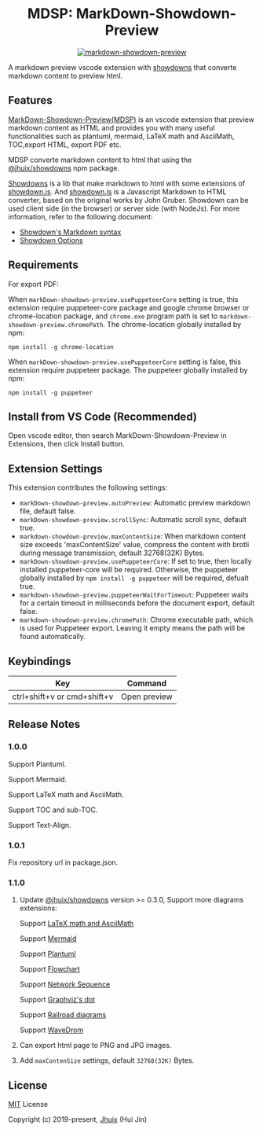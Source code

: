 
<h1 align="center">MDSP: MarkDown-Showdown-Preview</h1>

<p align="center"><a href="https://jhuix.github.io/vscode-markdown-showdown-preview" target="_blank" rel="noopener noreferrer"><img src="https://jhuix.github.io/vscode-markdown-showdown-preview/screenshot/vscode-mdsp.png" alt="markdown-showdown-preview"></a></p>

A markdown preview vscode extension with [showdowns](https://github.com/jhuix/showdowns) that converte markdown content to preview html.

## Features

[MarkDown-Showdown-Preview(MDSP)](https://github.com/jhuix/vscode-markdown-showdown-preview) is an vscode extension that preview markdown content as HTML and provides you with many useful functionalities such as plantuml, mermaid, LaTeX math and AsciiMath, TOC,export HTML, export PDF etc.

MDSP converte markdown content to html that using the [\@jhuix/showdowns](https://www.npmjs.com/package/@jhuix/showdowns) npm package.

[Showdowns](https://github.com/jhuix/showdowns) is a lib that make markdown to html with some extensions of [showdown.js](https://github.com/showdownjs/showdown). And [showdown.js](https://github.com/showdownjs/showdown) is a Javascript Markdown to HTML converter, based on the original works by John Gruber. Showdown can be used client side (in the browser) or server side (with NodeJs). For more information, refer to the following document:

- [Showdown's Markdown syntax](https://github.com/showdownjs/showdown/wiki/Showdown's-Markdown-syntax)
- [Showdown Options](https://github.com/showdownjs/showdown/wiki/Showdown-options)

## Requirements

For export PDF:

When `markDown-showdown-preview.usePuppeteerCore` setting is true, this extension require puppeteer-core package and google chrome browser or chrome-location package, and `chrome.exe` program path is set to `markdown-showdown-preview.chromePath`. The chrome-location globally installed by npm:

    npm install -g chrome-location

When `markDown-showdown-preview.usePuppeteerCore` setting is false, this extension require puppeteer package. The puppeteer globally installed by npm:

    npm install -g puppeteer


## Install from VS Code (Recommended)

Open vscode editor, then search MarkDown-Showdown-Preview in Extensions, then click Install button.

## Extension Settings

This extension contributes the following settings:

* `markDown-showdown-preview.autoPreview`: Automatic preview markdown file, default false.
* `markDown-showdown-preview.scrollSync`: Automatic scroll sync, default true.
* `markdown-showdown-preview.maxContentSize`: When markdown content size exceeds 'maxContentSize' value, compress the content with brotli during message transmission, default 32768(32K) Bytes.
* `markDown-showdown-preview.usePuppeteerCore`: If set to true, then locally installed puppeteer-core will be required. Otherwise, the puppeteer globally installed by `npm install -g puppeteer` will be required, defualt true.
* `markdown-showdown-preview.puppeteerWaitForTimeout`: Puppeteer waits for a certain timeout in milliseconds before the document export, default false.
* `markdown-showdown-preview.chromePath`: Chrome executable path, which is used for Puppeteer export. Leaving it empty means the path will be found automatically.

## Keybindings

|Key|Command|
|-----|---|
|ctrl+shift+v or cmd+shift+v | Open preview |

## Release Notes

### 1.0.0

Support Plantuml.

Support Mermaid.

Support LaTeX math and AsciiMath.

Support TOC and sub-TOC.

Support Text-Align.

### 1.0.1

Fix repository url in package.json.

### 1.1.0

1.  Update [@jhuix/showdowns](https://github.com/jhuix/showdowns) version >= 0.3.0, Support more diagrams extensions:
  
    Support [LaTeX math and AsciiMath](https://github.com/jhuix/showdowns/blob/master/docs/showdowns-features.md#latex-math-and-asciimath)

    Support [Mermaid](https://github.com/jhuix/showdowns/blob/master/docs/showdowns-features.md#mermaid)

    Support [Plantuml](https://github.com/jhuix/showdowns/blob/master/docs/showdowns-features.md#plantuml)

    Support [Flowchart](https://github.com/jhuix/showdowns/blob/master/docs/showdowns-features.md#flowchart)

    Support [Network Sequence](https://github.com/jhuix/showdowns/blob/master/docs/showdowns-features.md#network-sequence)

    Support [Graphviz's dot](https://github.com/jhuix/showdowns/blob/master/docs/showdowns-features.md#graphviz-s-dot)

    Support [Railroad diagrams](https://github.com/jhuix/showdowns/blob/master/docs/showdowns-features.md#railroad-diagrams)

    Support [WaveDrom](https://github.com/jhuix/showdowns/blob/master/docs/showdowns-features.md#wavedrom)

2.  Can export html page to PNG and JPG images.
3.  Add `maxContenSize` settings, default `32768(32K)` Bytes.


## License

[MIT](https://github.com/jhuix/markdown-showdown-preview/blob/master/LICENSE) License

Copyright (c) 2019-present, [Jhuix](mailto:jhuix0117@gmail.com) (Hui Jin)